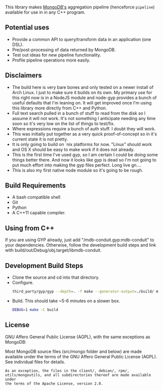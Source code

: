 This library makes [MongoDB's](http://mongodb.org) aggregation pipeline
(henceforce `pipeline`) available for use in in any C++ program.

Potential uses
--------------
* Provide a common API to query/transform data in an application (one DSL).
* Pre/post-processing of data returned by MongoDB.
* Test out ideas for new pipeline functionality.
* Profile pipeline operations more easily.

Disclaimers
-----------
* The build here is very bare bones and only tested on a newer install of
  Arch Linux.  I just to make sure it builds on its own.  My primary use
  for this right now is in a NodeJS module and node-gyp provides a bunch
  of useful defaults that I'm leaning on. It will get improved once I'm
  using this library more directly from C++ and Python.
* Full text search pulled in a bunch of stuff to read from the disk so I
  assume it will not work.  It's not something I anticipate needing any time
  soon so it's very low on the list of things to test/fix.
* Where expressions require a bunch of auth stuff.  I doubt they will work.
* This was initially put together as a very quick proof-of-concept so in it's
  current state it is not pretty.
* It is only going to build on `nix platforms for now.  "Linux" should work
  and OS X should be easy to make work if it does not already.
* This is the first time I've used gyp, so I am certain I could be doing some
  things better there.  And now it looks like gyp is dead so I'm not going to
  put much effort into making the gyp files perfect.  Long live gn....
* This is also my first native node module so it's going to be rough.

Build Requirements
------------------
* A bash compatible shell
* Git
* Python
* A C++11 capable compiler.

Using from C++
--------------
If you are using GYP already, just add "<path-to-this-project>/mdb-conduit.gyp:mdb-conduit" to your
dependencies.  Otherwise, follow the development build steps and link with
build/out/Debug/obj.target/libmdb-conduit.

Development Build Steps
-----------------------
* Clone the source and cd into that directory.
* Configure.
  ```sh
  third_party/gyp/gyp --depth=. -f make --generator-output=./build/ mdb-conduit.gyp
  ```
* Build.  This should take ~5-6 minutes on a slower box.
  ```sh
  DEBUG=1 make -C build
  ```

License
-------
GNU Affero General Public License (AGPL), with the same exceptions as MongoDB:

  Most MongoDB source files (src/mongo folder and below) are made available under the terms of the
    GNU Affero General Public License (AGPL).  See individual files for
    details.

    As an exception, the files in the client/, debian/, rpm/,
    utils/mongoutils, and all subdirectories thereof are made available under
    the terms of the Apache License, version 2.0.
